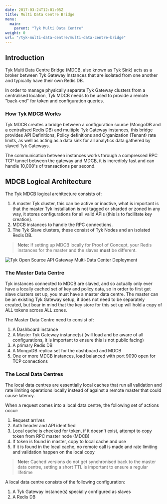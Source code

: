 ```yaml
---
date: 2017-03-24T12:01:05Z
title: Multi Data Centre Bridge
menu: 
  main:
    parent: "Tyk Multi Data Centre"
weight: 0
url: "/tyk-multi-data-centre/multi-data-centre-bridge"
---
```


## <a name="introduction"></a>Introduction

Tyk Multi Data Centre Bridge (MDCB, also known as Tyk Sink) acts as a broker between Tyk Gateway Instances that are isolated from one another and typically have their own Redis DB.

In order to manage physically separate Tyk Gateway clusters from a centralised location, Tyk MDCB needs to be used to provide a remote "back-end" for token and configuration queries.

### How Tyk MDCB Works

Tyk MDCB creates a bridge between a configuration source (MongoDB and a centralised Redis DB) and multiple Tyk Gateway instances, this bridge provides API Definitions, Policy definitions and Organization (Tenant) rate limits, as well as acting as a data sink for all analytics data gathered by slaved Tyk Gateways.

The communication between instances works through a compressed RPC TCP tunnel between the gateway and MDCB, it is incredibly fast and can handle 10,000's of transactions per second.

## <a name="logical-architecture"></a>MDCB Logical Architecture

The Tyk MDCB logical architecture consists of:

1.  A master Tyk cluster, this can be active or inactive, what is important is that the master Tyk installation is not tagged or sharded or zoned in any way, it stores configurations for all valid APIs (this is to facilitate key creation).
2.  MDCB instances to handle the RPC connections.
3.  The Tyk Slave clusters, these consist of Tyk Nodes and an isolated Redis DB.

> **Note:** If setting up MDCB locally for Proof of Concept, your Redis instances for the master and the slaves **must** be different.

![Tyk Open Source API Gateway Multi-Data Center Deployment][1]

### The Master Data Centre

Tyk instances connected to MDCB are slaved, and so actually only ever have a locally cached set of key and policy data, so in order to first get slave clusters set up, you must have a master data centre. The master can be an existing Tyk Gateway setup, it does not need to be separately created, but bear in mind that the key store for this set up will hold a copy of ALL tokens across ALL zones.

The Master Data Centre need to consist of:

1.  A Dashboard instance
2.  A Master Tyk Gateway instance(s) (will load and be aware of all configurations, it is important to ensure this is not public facing)
3.  A primary Redis DB
4.  A MongoDB replica set for the dashboard and MDCB
5.  One or more MDCB instances, load balanced with port 9090 open for TCP connections

### The Local Data Centres

The local data centres are essentially local caches that run all validation and rate limiting operations locally instead of against a remote master that could cause latency.

When a request comes into a local data centre, the following set of actions occur:

1.  Request arrives
2.  Auth header and API identified
3.  Local cache is checked for token, if it doesn't exist, attempt to copy token from RPC master node (MDCB)
4.  If token is found in master, copy to local cache and use
5.  If it is found in the local cache, no remote call is made and rate limiting and validation happen on the local copy

> **Note:** Cached versions do not get synchronised back to the master data centre, setting a short TTL is important to ensure a regular lifetime

A local data centre consists of the following configuration:

1.  A Tyk Gateway instance(s) specially configured as slaves
2.  A Redis DB

[1]: /docs/img/diagrams/mdcb_v2.png